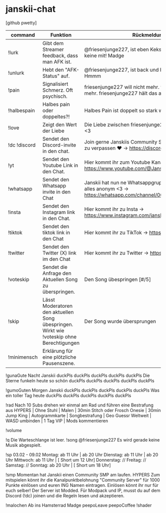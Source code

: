 # janskii-chat

[github pwetty]

|command     |Funktion                        |Rückmeldung im chat                    |
|------------|--------------------------------|---------------------------------------|
|!lurk       |Gibt dem Streamer feedback, dass man AFK ist.|@friesenjunge227, ist eben Kekse holen. Wehe du bringst keine mit! Madge|
|!unlurk     |Hebt den "AFK-Status" auf.      |@friesenjunge227, ist back und hat vielleicht was mitgebracht? Hmmm|
|!pain       |Signalisiert Schmerz. Oft psychisch.      |friesenjunge227 will nicht mehr. friesenjunge227 kann nicht mehr.                      friesenjunge227 hält das alles nicht  mehr aus.|
|!halbespain |Halbes pain oder doppeltes?!    |Halbes Pain ist doppelt so stark wie                           Ganzes Pain!|
|!love       |Zeigt den Wert der Liebe        |Die Liebe zwischen friesenjunge227 und (Name2) beträgt ##% <3|
|!dc !discord         |Sendet den Discord-invite in den chat.|Join gerne Janskiis Community Server um keinen Stream mehr zu verpassen ♥ -> https://discord.gg/49WrfmkQFW|
!yt         |Sendet den Youtube Link in den Chat.|Hier kommt ihr zum Youtube Kanal ->                           https://www.youtube.com/@Janskii_|
|!whatsapp|Sendet den Whatsapp invite in den Chat|Janskii hat nun ne Whatsappgruppe :3 Kommt gerne rein! Es ist alles anonym <3 -> https://whatsapp.com/channel/0029VaMZGgGHFxOxweXHjx0v
|!insta|Sendet den Instagram link in den Chat.|Hier kommt ihr zu Insta → https://www.instagram.com/janskii_x/|
|!tiktok|Sendet den tiktok link in den Chat|Hier kommt ihr zu TikTok → https://www.tiktok.com/@janskii_x|
|!twitter|Sendet den Twitter (X) link im den Chat|Hier kommt ihr zu Twitter → https://twitter.com/Janskii_x
|!voteskip|Sendet die Anfrage den Aktuellen Song zu überspringen.|Den Song übespringen [#/5]|
|!skip|Lässt Moderatoren den aktuellen Song übespringen. Wirkt wie !voteskip ohne Berechtigungen|Der Song wurde übersprungen|
|!minimensch|Erklärung für eine plötzliche Pausenszene.|

!gunaGute Nacht Janskii duckPls duckPls duckPls duckPls duckPls Die Sterne funkeln heute so schön duckPls duckPls duckPls duckPls duckPls

!gumoGuten Morgen Janskii duckPls duckPls duckPls duckPls duckPls Was ein toller Tag heute duckPls duckPls duckPls duckPls duckPls

!rad Nach 10 Subs drehen wir einmal am Rad und führen eine Bestrafung aus HYPERS | Ohne Stuhl | Malen | 30min Stitch oder Frosch Onesie | 30min Jump King | Autogrammkarte | Songbestrafung | Geo Guessr Weltweit | WASD umbinden | 1 Tag VIP | Mods kommentieren

!volume

!q Die Warteschlange ist leer.
!song @friesenjunge227 Es wird gerade keine Musik abgespielt.

!sp 03.02 - 09.02 Montag: ab 11 Uhr | ab 20 Uhr Dienstag: ab 11 Uhr | ab 20 Uhr Mittwoch: ab 11 Uhr | [ Short um 12 Uhr] Donnerstag: // Freitag: // Samstag: // Sonntag: ab 20 Uhr | [ Short um 18 Uhr]

!smp Momentan hat Janskii einen Community SMP am laufen. HYPERS Zum mitspielen könnt ihr die Kanalpunktbelohnung "Community Server" für 1000 Punkte einlösen und euren ING Namen eintragen. Einlösen könnt ihr nur für euch selber! Der Server ist Modded. Für Modpack und IP, musst du auf dem Discord (!dc) joinen und die Regeln lesen und akzeptieren.

!malochen Ab ins Hamsterrad Madge peepoLeave peepoCoffee
!shader